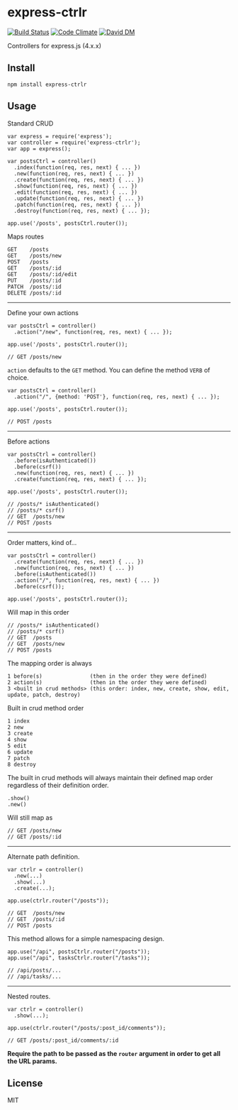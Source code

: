 
# express-ctrlr

[![Build Status](https://travis-ci.org/nowk/express-ctrlr.js.svg?branch=master)](https://travis-ci.org/nowk/express-ctrlr.js)
[![Code Climate](https://codeclimate.com/github/nowk/express-ctrlr.js.png)](https://codeclimate.com/github/nowk/express-ctrlr.js)
[![David DM](https://david-dm.org/nowk/express-ctrlr.js.png)](https://david-dm.org/nowk/express-ctrlr.js)

Controllers for express.js (4.x.x)

## Install

    npm install express-ctrlr

## Usage

Standard CRUD

    var express = require('express');
    var controller = require('express-ctrlr');
    var app = express();

    var postsCtrl = controller()
      .index(function(req, res, next) { ... })
      .new(function(req, res, next) { ... })
      .create(function(req, res, next) { ... })
      .show(function(req, res, next) { ... })
      .edit(function(req, res, next) { ... })
      .update(function(req, res, next) { ... })
      .patch(function(req, res, next) { ... })
      .destroy(function(req, res, next) { ... });

    app.use('/posts', postsCtrl.router());

Maps routes

    GET    /posts
    GET    /posts/new
    POST   /posts
    GET    /posts/:id
    GET    /posts/:id/edit
    PUT    /posts/:id
    PATCH  /posts/:id
    DELETE /posts/:id

---

Define your own actions

    var postsCtrl = controller()
      .action("/new", function(req, res, next) { ... });

    app.use('/posts', postsCtrl.router());

    // GET /posts/new

`action` defaults to the `GET` method. You can define the method `VERB` of choice.

    var postsCtrl = controller()
      .action("/", {method: 'POST'}, function(req, res, next) { ... });

    app.use('/posts', postsCtrl.router());

    // POST /posts

---

Before actions

    var postsCtrl = controller()
      .before(isAuthenticated())
      .before(csrf())
      .new(function(req, res, next) { ... })
      .create(function(req, res, next) { ... });

    app.use('/posts', postsCtrl.router());

    // /posts/* isAuthenticated()
    // /posts/* csrf()
    // GET  /posts/new
    // POST /posts

---

Order matters, kind of...

    var postsCtrl = controller()
      .create(function(req, res, next) { ... })
      .new(function(req, res, next) { ... })
      .before(isAuthenticated())
      .action("/", function(req, res, next) { ... })
      .before(csrf());

    app.use('/posts', postsCtrl.router());

Will map in this order

    // /posts/* isAuthenticated()
    // /posts/* csrf()
    // GET  /posts
    // GET  /posts/new
    // POST /posts

The mapping order is always

    1 before(s)               (then in the order they were defined)
    2 action(s)               (then in the order they were defined)
    3 <built in crud methods> (this order: index, new, create, show, edit, update, patch, destroy)

Built in crud method order

    1 index
    2 new
    3 create
    4 show
    5 edit
    6 update
    7 patch
    8 destroy

The built in crud methods will always maintain their defined map order regardless of their definition order.

    .show()
    .new()

Will still map as

    // GET /posts/new
    // GET /posts/:id

---

Alternate path definition.

    var ctrlr = controller()
      .new(...)
      .show(...)
      .create(...);

    app.use(ctrlr.router("/posts"));

    // GET  /posts/new
    // GET  /posts/:id
    // POST /posts

This method allows for a simple namespacing design.

    app.use("/api", postsCtrlr.router("/posts"));
    app.use("/api", tasksCtrlr.router("/tasks"));

    // /api/posts/...
    // /api/tasks/...

---

Nested routes.

    var ctrlr = controller()
      .show(...);

    app.use(ctrlr.router("/posts/:post_id/comments"));

    // GET /posts/:post_id/comments/:id

**Require the path to be passed as the `router` argument in order to get all the URL params.**


## License

MIT
